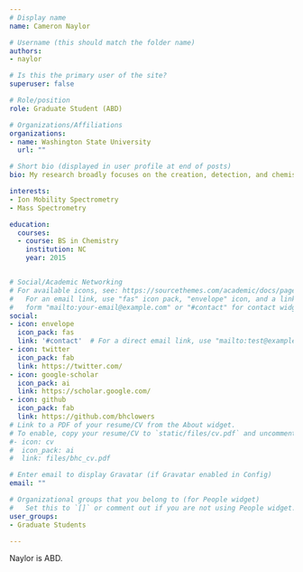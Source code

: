 ```yaml
---
# Display name
name: Cameron Naylor

# Username (this should match the folder name)
authors:
- naylor

# Is this the primary user of the site?
superuser: false

# Role/position
role: Graduate Student (ABD)

# Organizations/Affiliations
organizations:
- name: Washington State University
  url: ""

# Short bio (displayed in user profile at end of posts)
bio: My research broadly focuses on the creation, detection, and chemistry of gas-phase ions in support of trace analytical endeavors. 

interests:
- Ion Mobility Spectrometry
- Mass Spectrometry

education:
  courses:
  - course: BS in Chemistry
    institution: NC
    year: 2015


# Social/Academic Networking
# For available icons, see: https://sourcethemes.com/academic/docs/page-builder/#icons
#   For an email link, use "fas" icon pack, "envelope" icon, and a link in the
#   form "mailto:your-email@example.com" or "#contact" for contact widget.
social:
- icon: envelope
  icon_pack: fas
  link: '#contact'  # For a direct email link, use "mailto:test@example.org".
- icon: twitter
  icon_pack: fab
  link: https://twitter.com/
- icon: google-scholar
  icon_pack: ai
  link: https://scholar.google.com/
- icon: github
  icon_pack: fab
  link: https://github.com/bhclowers
# Link to a PDF of your resume/CV from the About widget.
# To enable, copy your resume/CV to `static/files/cv.pdf` and uncomment the lines below.
#- icon: cv
#  icon_pack: ai
#  link: files/bhc_cv.pdf

# Enter email to display Gravatar (if Gravatar enabled in Config)
email: ""

# Organizational groups that you belong to (for People widget)
#   Set this to `[]` or comment out if you are not using People widget.
user_groups:
- Graduate Students

---
```


Naylor is ABD. 



